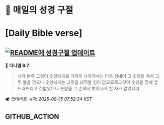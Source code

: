 # 🙏 매일의 성경 구절
# [Daily Bible verse]
## [![README에 성경구절 업데이트](https://github.com/DONGSUKA/first_test/actions/workflows/update-readme-bible.yml/badge.svg)](https://github.com/DONGSUKA/first_test/actions/workflows/update-readme-bible.yml)
<!-- START_BIBLE_VERSE -->
📖 **다니엘 8:7**
> 내가 본즉 그것이 숫양에게로 가까이 나아가서는 더욱 성내어 그 숫양을 쳐서 그 두 뿔을 꺾으나 숫양에게는 그것을 대적할 힘이 없으므로그것이 숫양을 땅에 엎드러뜨리고 짓밟았으나 숫양을 그 손에서 벗어나게 할 자가 없었더라

🕊️ _업데이트 시각: 2025-08-15 07:52:34 KST_
  <!-- END_BIBLE_VERSE -->
## GITHUB_ACTION
